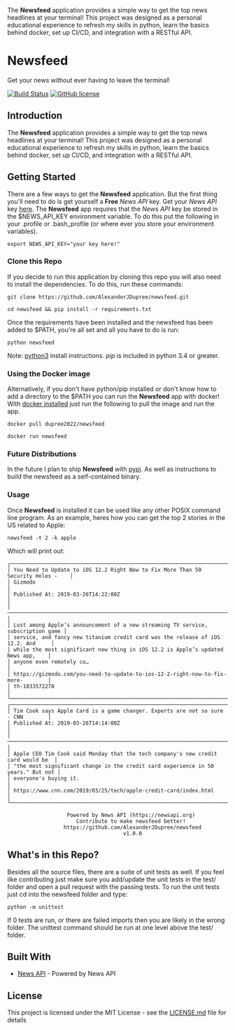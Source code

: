 The **Newsfeed** application provides a simple way to get the top news headlines at your terminal! This project was designed as a personal educational experience to refresh my skills in python, learn the basics behind docker, set up CI/CD, and integration with a RESTful API. 

# Newsfeed

Get your news without ever having to leave the terminal!

[![Build Status](https://travis-ci.com/AlexanderJDupree/newsfeed.svg?branch=master)](https://travis-ci.com/AlexanderJDupree/newsfeed)
[![GitHub license](https://img.shields.io/badge/license-MIT-blue.svg)](https://github.com/AlexanderJDupree/newsfeed/blob/master/LICENSE)

## Introduction

The **Newsfeed** application provides a simple way to get the top news headlines at your terminal! This project was designed as a personal educational experience to refresh my skills in python, learn the basics behind docker, set up CI/CD, and integration with a RESTful API. 

## Getting Started

There are a few ways to get the **Newsfeed** application. But the first thing you'll need to do is get yourself a **Free** *News API* key. Get your *News API* key [here](https://newsapi.org/register). The **Newsfeed** app requires that the *News API* key be stored in the $NEWS_API_KEY environment variable. To do this put the following in your .profile or .bash_profile (or where ever you store your environment variables).  

```
export NEWS_API_KEY="your key here!"
```

### Clone this Repo

If you decide to run this application by cloning this repo you will also need to install the dependencies. To do this, run these commands:

```
git clone https://github.com/AlexanderJDupree/newsfeed.git
```
```
cd newsfeed && pip install -r requirements.txt
```

Once the requirements have been installed and the newsfeed has been added to $PATH, you're all set and all you have to do is run:

```
python newsfeed
```

Note: [python3](https://www.python.org/downloads/) install instructions. *pip* is included in python 3.4 or greater.

### Using the Docker image

Alternatively, if you don't have python/pip installed or don't know how to add a directory to the $PATH you can run the **Newsfeed** app with docker! With [docker installed](https://docs.docker.com/install/linux/docker-ce/ubuntu/) just run the following to pull the image and run the app.

```
docker pull dupree2022/newsfeed
```
```
docker run newsfeed
```

### Future Distributions

In the future I plan to ship **Newsfeed** with [pypi](https://pypi.org/). As well as instructions to build the newsfeed as a self-contained binary.  

### Usage 

Once **Newsfeed** is installed it can be used like any other POSIX command line program. As an example, heres how you can get the top 2 stories in the US related to Apple:

```newsfeed -t 2 -k apple```

Which will print out:

```
┌──────────────────────────────────────────────────────────────────────────────────┐
│ You Need to Update to iOS 12.2 Right Now to Fix More Than 50 Security Holes -    │
│ Gizmodo                                                                          │
│ Published At: 2019-03-26T14:22:00Z                                               │
│ ──────────────────────────────────────────────────────────────────────────────── │
│ Lost among Apple’s announcement of a new streaming TV service, subscription game │
│ service, and fancy new titanium credit card was the release of iOS 12.2. And     │
│ while the most significant new thing in iOS 12.2 is Apple’s updated News app,    │
│ anyone even remotely co…                                                         │
│ https://gizmodo.com/you-need-to-update-to-ios-12-2-right-now-to-fix-more-        │
│ th-1833572278                                                                    │
└──────────────────────────────────────────────────────────────────────────────────┘
┌──────────────────────────────────────────────────────────────────────────────────┐
│ Tim Cook says Apple Card is a game changer. Experts are not so sure - CNN        │
│ Published At: 2019-03-26T14:14:00Z                                               │
│ ──────────────────────────────────────────────────────────────────────────────── │
│ Apple CEO Tim Cook said Monday that the tech company's new credit card would be  │
│ "the most significant change in the credit card experience in 50 years." But not │
│ everyone's buying it.                                                            │
│ https://www.cnn.com/2019/03/25/tech/apple-credit-card/index.html                 │
└──────────────────────────────────────────────────────────────────────────────────┘

                   Powered by News API (https://newsapi.org)                    
                      Contribute to make newsfeed better!                       
                  https://github.com/AlexanderJDupree/newsfeed                  
                                     v1.0.0  
```

## What's in this Repo?

Besides all the source files, there are a suite of unit tests as well. If you feel like contributing just make sure you add/update the unit tests in the test/ folder and open a pull request with the passing tests. To run the unit tests just cd into the newsfeed folder and type:

```
python -m unittest
```

If 0 tests are run, or there are failed imports then you are likely in the wrong folder. The unittest command should be run at one level above the test/ folder. 

## Built With

* [News API](https://newsapi.org/) - Powered by News API

## License

This project is licensed under the MIT License - see the [LICENSE.md](https://raw.githubusercontent.com/AlexanderJDupree/BigInt/master/LICENSE) file for details

